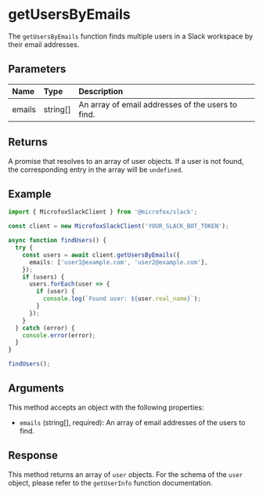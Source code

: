 # getUsersByEmails

The `getUsersByEmails` function finds multiple users in a Slack workspace by their email addresses.

## Parameters

| Name   | Type       | Description                                  |
| :----- | :--------- | :------------------------------------------- |
| emails | string[]   | An array of email addresses of the users to find. |

## Returns

A promise that resolves to an array of user objects. If a user is not found, the corresponding entry in the array will be `undefined`.

## Example

```typescript
import { MicrofoxSlackClient } from '@microfox/slack';

const client = new MicrofoxSlackClient('YOUR_SLACK_BOT_TOKEN');

async function findUsers() {
  try {
    const users = await client.getUsersByEmails({
      emails: ['user1@example.com', 'user2@example.com'],
    });
    if (users) {
      users.forEach(user => {
        if (user) {
          console.log(`Found user: ${user.real_name}`);
        }
      });
    }
  } catch (error) {
    console.error(error);
  }
}

findUsers();
```

## Arguments

This method accepts an object with the following properties:

-   `emails` (string[], required): An array of email addresses of the users to find.

## Response

This method returns an array of `user` objects. For the schema of the `user` object, please refer to the `getUserInfo` function documentation. 